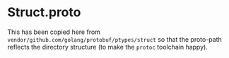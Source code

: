 # Struct.proto

This has been copied here from `vendor/github.com/golang/protobuf/ptypes/struct`
so that the proto-path reflects the directory structure (to make the `protoc`
toolchain happy).
